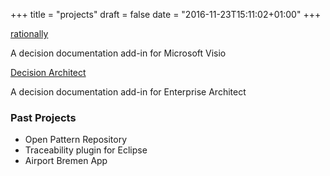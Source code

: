 +++
title = "projects"
draft = false
date = "2016-11-23T15:11:02+01:00"
+++


[rationally](https://rationally.github.io)

A decision documentation add-in for Microsoft Visio

[Decision Architect](https://decisions.codeplex.com)

A decision documentation add-in for Enterprise Architect


### Past Projects

* Open Pattern Repository
* Traceability plugin for Eclipse
* Airport Bremen App


